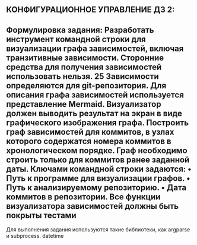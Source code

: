 КОНФИГУРАЦИОННОЕ УПРАВЛЕНИЕ ДЗ 2:
--------------------------------------------------------------------------------
Формулировка задания:
Разработать инструмент командной строки для визуализации графа
зависимостей, включая транзитивные зависимости. Сторонние средства для
получения зависимостей использовать нельзя.
25
Зависимости определяются для git-репозитория. Для описания графа
зависимостей используется представление Mermaid. Визуализатор должен
выводить результат на экран в виде графического изображения графа.
Построить граф зависимостей для коммитов, в узлах которого содержатся
номера коммитов в хронологическом порядке. Граф необходимо строить только
для коммитов ранее заданной даты.
Ключами командной строки задаются:
• Путь к программе для визуализации графов.
• Путь к анализируемому репозиторию.
• Дата коммитов в репозитории.
Все функции визуализатора зависимостей должны быть покрыты тестами
--------------------------------------------------------------------------------
Для выполнения задания используются такие библиотеки, как argparse и subprocess. datetime

